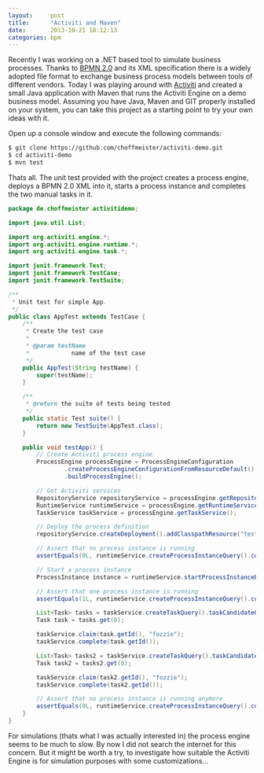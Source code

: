 ```yaml
---
layout:     post
title:      "Activiti and Maven"
date:       2013-10-21 18:12:13
categories: bpm
---
```


Recently I was working on a .NET based tool to simulate business processes. Thanks to [BPMN 2.0](http://www.bpmb.de/images/BPMN2_0_Poster_EN.pdf) and its XML specification there is a widely adopted file format to exchange business process models between tools of different vendors. Today I was playing around with [Activiti](http://www.activiti.org/) and created a small Java application with Maven that runs the Activiti Engine on a demo business model. Assuming you have Java, Maven and GIT properly installed on your system, you can take this project as a starting point to try your own ideas with it.

Open up a console window and execute the following commands:

```bash
$ git clone https://github.com/choffmeister/activiti-demo.git
$ cd activiti-demo
$ mvn test
```

Thats all. The unit test provided with the project creates a process engine, deploys a BPMN 2.0 XML into it, starts a process instance and completes the two manual tasks in it.

```java
package de.choffmeister.activitidemo;

import java.util.List;

import org.activiti.engine.*;
import org.activiti.engine.runtime.*;
import org.activiti.engine.task.*;

import junit.framework.Test;
import junit.framework.TestCase;
import junit.framework.TestSuite;

/**
 * Unit test for simple App.
 */
public class AppTest extends TestCase {
    /**
     * Create the test case
     *
     * @param testName
     *            name of the test case
     */
    public AppTest(String testName) {
        super(testName);
    }

    /**
     * @return the suite of tests being tested
     */
    public static Test suite() {
        return new TestSuite(AppTest.class);
    }

    public void testApp() {
        // Create Activiti process engine
        ProcessEngine processEngine = ProcessEngineConfiguration
                .createProcessEngineConfigurationFromResourceDefault()
                .buildProcessEngine();

        // Get Activiti services
        RepositoryService repositoryService = processEngine.getRepositoryService();
        RuntimeService runtimeService = processEngine.getRuntimeService();
        TaskService taskService = processEngine.getTaskService();

        // Deploy the process definition
        repositoryService.createDeployment().addClasspathResource("test1.bpmn20.xml").deploy();

        // Assert that no process instance is running
        assertEquals(0L, runtimeService.createProcessInstanceQuery().count());

        // Start a process instance
        ProcessInstance instance = runtimeService.startProcessInstanceByKey("financialReport");

        // Assert that one process instance is running
        assertEquals(1L, runtimeService.createProcessInstanceQuery().count());

        List<Task> tasks = taskService.createTaskQuery().taskCandidateGroup("accountancy").list();
        Task task = tasks.get(0);

        taskService.claim(task.getId(), "fozzie");
        taskService.complete(task.getId());

        List<Task> tasks2 = taskService.createTaskQuery().taskCandidateGroup("management").list();
        Task task2 = tasks2.get(0);

        taskService.claim(task2.getId(), "fozzie");
        taskService.complete(task2.getId());

        // Assert that no process instance is running anymore
        assertEquals(0L, runtimeService.createProcessInstanceQuery().count());
    }
}
```

For simulations (thats what I was actually interested in) the process engine seems to be much to slow. By now I did not search the internet for this concern. But it might be worth a try, to investigate how suitable the Activiti Engine is for simulation purposes with some customizations...
